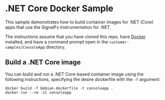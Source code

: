 # .NET Core Docker Sample
This sample demonstrates how to build container images for .NET (Core) apps that use the SignalFx Instrumentation for .NET.

The instructions assume that you have cloned this repo, have [Docker](https://www.docker.com/products/docker) installed, and have a command prompt open in the `customer-samples/ConsoleApp` directory.

## Build a .NET Core image
You can build and run a .NET Core-based container image using the following instructions, specifying the desire dockerfile with the `-f` argument:

```console
docker build -f Debian.dockerfile -t consoleapp .
docker run --rm -it consoleapp
```
